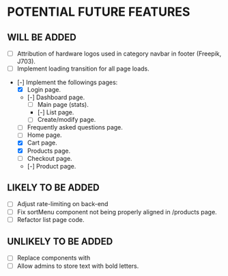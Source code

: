 # POTENTIAL FUTURE FEATURES

## WILL BE ADDED
- [ ] Attribution of hardware logos used in category navbar in footer (Freepik, J703).
- [ ] Implement loading transition for all page loads.
- [-] Implement the followings pages:
  + [x] Login page.
  + [-] Dashboard page.
    + [ ] Main page (stats).
    + [-] List page.
    + [ ] Create/modify page.
  + [ ] Frequently asked questions page.
  + [ ] Home page.
  + [x] Cart page.
  + [x] Products page.
  + [ ] Checkout page.
  + [-] Product page.

## LIKELY TO BE ADDED
- [ ] Adjust rate-limiting on back-end
- [ ] Fix sortMenu component not being properly aligned in /products page.
- [ ] Refactor list page code.

## UNLIKELY TO BE ADDED
- [ ] Replace <a> components with <Link>
- [ ] Allow admins to store text with bold letters.